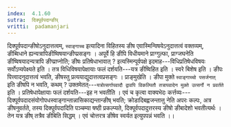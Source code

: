 ```yaml
---
index:  4.1.60
sutra:  दिक्पूर्वपदान्ङीप्
vritti:  padamanjari
---
```


दिक्पूर्वपदान्ङीषोऽनुदात्तत्वम्, `स्वाङ्गाच्च` इत्यादिना विहितस्य ङीष एवास्मिन्विषयेऽनुदात्तत्वं वक्तव्यम्, ङीब्विधाने ह्यन्यत्रापिङीष्विषयान्ङीप्प्रसङ्गः । अपूर्वे हि ङीपि विधीयमाने प्राग्गुल्फा, प्राग्जघनेति ङीष्विषयादन्यत्रापि ङीप्प्राप्नोति; ङीषः प्रतिषेधाभावात् ? इत्यस्मिन्पूर्वपक्षे इदमाह---विधिप्रतिषेधविषयः सर्वोऽप्यपेक्ष्यते इति । तत्र विधिविषयापेक्षायाः फलं दर्शयति---यत्र ङीष्विहित इति । स्वरे बिशेष इति । ङीपः पित्त्वादनुदात्तत्वं भवति, ङीषस्तु प्रत्ययाद्युदात्तत्वप्रसङ्गः । प्राङ्मुखेति । ङीपा मुक्ते `स्वाङ्गाच्चो पसर्जनात्` इति ङीषपि न भवति, कथम् ? उक्तमेतत्---`यत्रोत्सर्गापवादौ द्वावपि विकल्पितौ तत्रापवादेन मुक्ते उत्सर्गो न प्रवर्तते` इति ।
प्रतिषेधापेक्षायाः फलं दर्शयति---इह न भवतीति । एवं च कृत्वा वाक्यभेदः कर्त्तव्यः---दिक्पूर्वपदादसंयोगोपधस्वाङ्गान्तान्नासिकाद्यन्तान्ङीष् भवति; क्रोडादिबह्वजन्तात्तु नेति अपरः कल्पः, अत्र ङीषनुवर्तते, तस्य दिक्पूर्वपदादिति पञ्चम्या षष्ठी प्रकल्प्यते, दिक्पूर्वपदादुत्तरस्य ङीषो ङीबादेशो भवतीत्यर्थः । तेन यत्र ङीष् तत्रैव ङीबिति सिद्धम् । एवं चोत्तरत्र ङीषेव स्वर्यत इत्युपपन्नं भवति ।।
